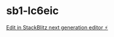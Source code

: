 # sb1-lc6eic

[Edit in StackBlitz next generation editor ⚡️](https://stackblitz.com/~/github.com/Ankitmx-byte/sb1-lc6eic)